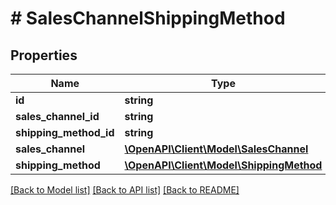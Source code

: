 # # SalesChannelShippingMethod

## Properties

Name | Type | Description | Notes
------------ | ------------- | ------------- | -------------
**id** | **string** |  | [optional]
**sales_channel_id** | **string** |  |
**shipping_method_id** | **string** |  |
**sales_channel** | [**\OpenAPI\Client\Model\SalesChannel**](SalesChannel.md) |  | [optional]
**shipping_method** | [**\OpenAPI\Client\Model\ShippingMethod**](ShippingMethod.md) |  | [optional]

[[Back to Model list]](../../README.md#models) [[Back to API list]](../../README.md#endpoints) [[Back to README]](../../README.md)

